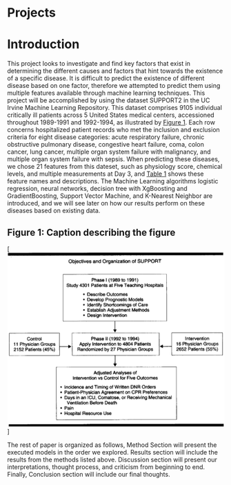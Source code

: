 # Projects

# Introduction

This project looks to investigate and find key factors that exist in determining the different causes and factors that hint towards the existence of a specific disease. It is difficult to predict the existence of different disease based on one factor, therefore we attempted to predict them using multiple features available through machine learning techniques. This project will be accomplished by using the dataset SUPPORT2 in the UC Irvine Machine Learning Repository. This dataset comprises 9105 individual critically ill patients across 5 United States medical centers, accessioned throughout 1989-1991 and 1992-1994, as illustrated by [Figure 1](#figure-1-caption-describing-the-figure). Each row concerns hospitalized patient records who met the inclusion and exclusion criteria for eight disease categories: acute respiratory failure, chronic obstructive pulmonary disease, congestive heart failure, coma, colon cancer, lung cancer, multiple organ system failure with malignancy, and multiple organ system failure with sepsis. When predicting these diseases, we chose 21 features from this dateset, such as physiology score, chemical levels, and multiple measurements at Day 3, and [Table 1](images/table1.png) shows these feature names and descriptions. The Machine Learning algorithms logistic regression, neural networks, decision tree with XgBoosting and GradientBoosting, Support Vector Machine, and K-Nearest Neighbor are introduced, and we will see later on how our results perform on these diseases based on existing data.

## Figure 1: Caption describing the figure
[![Figure 1](images/figure1.png)]


The rest of paper is organized as follows, Method Section will present the executed models in the order we explored. Results section will include the results from the methods listed above. Discussion section will present our interpretations, thought process, and criticism from beginning to end. Finally, Conclusion section will include our final thoughts.

